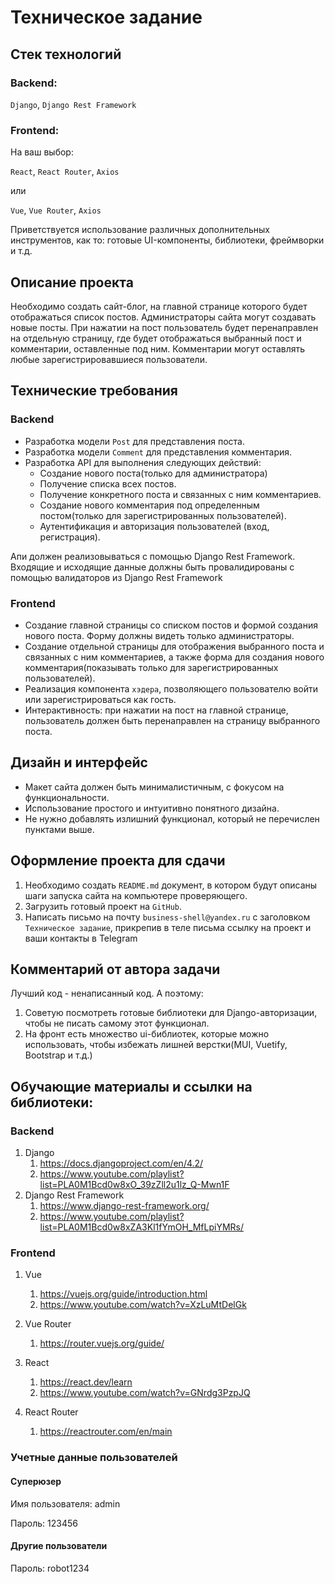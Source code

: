# Техническое задание

## Стек технологий
### Backend:
`Django`, `Django Rest Framework`

### Frontend:
На ваш выбор:

`React`, `React Router`, `Axios`

или

`Vue`, `Vue Router`, `Axios`

Приветствуется использование различных дополнительных инструментов, как то: готовые UI-компоненты, библиотеки, фреймворки и т.д.

## Описание проекта
Необходимо создать сайт-блог, на главной странице которого будет отображаться список постов. 
Администраторы сайта могут создавать новые посты.
При нажатии на пост пользователь будет перенаправлен на отдельную страницу, где будет отображаться 
выбранный пост и комментарии, оставленные под ним. Комментарии могут оставлять любые зарегистрировавшиеся пользователи.


## Технические требования

### Backend
- Разработка модели `Post` для представления поста.
- Разработка модели `Comment` для представления комментария.
- Разработка API для выполнения следующих действий:
  - Создание нового поста(только для администратора)
  - Получение списка всех постов.
  - Получение конкретного поста и связанных с ним комментариев.
  - Создание нового комментария под определенным постом(только для зарегистрированных пользователей).
  - Аутентификация и авторизация пользователей (вход, регистрация).

Апи должен реализовываться с помощью Django Rest Framework. 
Входящие и исходящие данные должны быть провалидированы 
с помощью валидаторов из Django Rest Framework

### Frontend
- Создание главной страницы со списком постов и формой создания нового поста. Форму должны видеть только администраторы.
- Создание отдельной страницы для отображения выбранного поста и связанных с ним комментариев, а также форма для создания нового комментария(показывать только для зарегистрированных пользователей).
- Реализация компонента `хэдера`, позволяющего пользователю войти или зарегистрироваться как гость.
- Интерактивность: при нажатии на пост на главной странице, пользователь должен быть перенаправлен на страницу выбранного поста.

## Дизайн и интерфейс
- Макет сайта должен быть минималистичным, с фокусом на функциональности.
- Использование простого и интуитивно понятного дизайна.
- Не нужно добавлять излишний функционал, который не перечислен пунктами выше.



## Оформление проекта для сдачи
1. Необходимо создать `README.md` документ, в котором будут описаны шаги 
запуска сайта на компьютере проверяющего.
2. Загрузить готовый проект на `GitHub`.
3. Написать письмо на почту `business-shell@yandex.ru` с заголовком `Техническое задание`, прикрепив в теле письма ссылку на проект и ваши контакты в Telegram

## Комментарий от автора задачи
Лучший код - ненаписанный код. А поэтому:
1. Советую посмотреть готовые библиотеки для Django-авторизации, чтобы не писать самому этот функционал.
2. На фронт есть множество ui-библиотек, которые можно использовать, чтобы избежать лишней верстки(MUI, Vuetify, Bootstrap и т.д.) 

## Обучающие материалы и ссылки на библиотеки:
### Backend
1. Django
   1. https://docs.djangoproject.com/en/4.2/
   2. https://www.youtube.com/playlist?list=PLA0M1Bcd0w8xO_39zZll2u1lz_Q-Mwn1F
2. Django Rest Framework
   1. https://www.django-rest-framework.org/
   2. https://www.youtube.com/playlist?list=PLA0M1Bcd0w8xZA3Kl1fYmOH_MfLpiYMRs/

### Frontend
1. Vue
   1. https://vuejs.org/guide/introduction.html
   2. https://www.youtube.com/watch?v=XzLuMtDelGk
2. Vue Router
   1. https://router.vuejs.org/guide/


1. React
   1. https://react.dev/learn
   2. https://www.youtube.com/watch?v=GNrdg3PzpJQ
2. React Router
   1. https://reactrouter.com/en/main
  
### Учетные данные пользователей
#### Суперюзер
Имя пользователя: admin

Пароль: 123456
#### Другие пользователи
Пароль: robot1234


